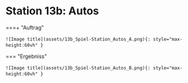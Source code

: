 
# Station 13b: Autos


===+ "Auftrag"

    ![Image title](assets/13b_Spiel-Station_Autos_A.png){: style="max-height:60vh" }


=== "Ergebniss"

    ![Image title](assets/13b_Spiel-Station_Autos_B.png){: style="max-height:60vh" }
